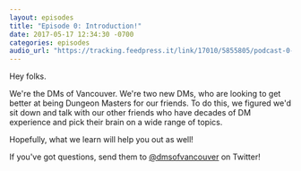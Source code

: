 ```yaml
---
layout: episodes
title: "Episode 0: Introduction!"
date: 2017-05-17 12:34:30 -0700
categories: episodes
audio_url: "https://tracking.feedpress.it/link/17010/5855805/podcast-0-introduction.mp3"
---
```


Hey folks.

We're the DMs of Vancouver. We're two new DMs, who are looking to get better at being Dungeon Masters for our friends. To do this, we figured we'd sit down and talk with our other friends who have decades of DM experience and pick their brain on a wide range of topics.

Hopefully, what we learn will help you out as well!

If you've got questions, send them
to [@dmsofvancouver](https://twitter.com/dmsofvancouver) on Twitter!
